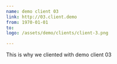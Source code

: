 ```yaml
---
name: demo client 03
link: http://03.client.demo
from: 1970-01-01
to:
logo: /assets/demo/clients/client-3.png

---
```

This is why we cliented with demo client 03
